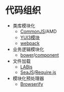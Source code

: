 # 代码组织
- 类库模块化
    - [CommonJS](http://www.commonjs.org/)/AMD
    - [YUI3模块](http://yuilibrary.com/projects/yui3/)
    - [webpack](http://webpack.github.io/)
- 业务逻辑模块化
    - [bower](https://github.com/twitter/bower)/[component](https://github.com/component/component)
- 文件加载
    - [LABjs](http://labjs.com/)
    - [SeaJS](http://seajs.org/)/[Require.js](http://requirejs.org/)
- 模块化预处理器
    - [Browserify](https://github.com/substack/node-browserify)